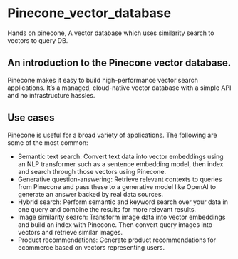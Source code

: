 # Pinecone_vector_database
Hands on pinecone, A vector database which uses similarity search to vectors to query DB. 


## An introduction to the Pinecone vector database.
Pinecone makes it easy to build high-performance vector search applications. It’s a managed, cloud-native vector database with a simple API and no infrastructure hassles.

## Use cases
Pinecone is useful for a broad variety of applications. The following are some of the most common:

- Semantic text search: Convert text data into vector embeddings using an NLP transformer such as a sentence embedding model, then index and search through those vectors using Pinecone.
- Generative question-answering: Retrieve relevant contexts to queries from Pinecone and pass these to a generative model like OpenAI to generate an answer backed by real data sources.
- Hybrid search: Perform semantic and keyword search over your data in one query and combine the results for more relevant results.
- Image similarity search: Transform image data into vector embeddings and build an index with Pinecone. Then convert query images into vectors and retrieve similar images.
- Product recommendations: Generate product recommendations for ecommerce based on vectors representing users.
